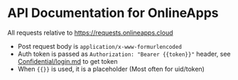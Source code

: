 # API Documentation for OnlineApps

All requests relative to https://requests.onlineapps.cloud

* Post request body is `application/x-www-formurlencoded`
* Auth token is passed as `Authorization: "Bearer {{token}}"` header, see [Confidential/login.md](https://github.com/onlineapps-cloud/onlineapps-api/blob/master/Confidential/login.md) to get token
* When `{{}}` is used, it is a placeholder (Most often for uid/token)
